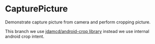 CapturePicture
==============

Demonstrate capture picture from camera and perform cropping picture.

This branch we use [jdamcd/android-crop library](https://github.com/jdamcd/android-crop/) instead we use internal android crop intent.